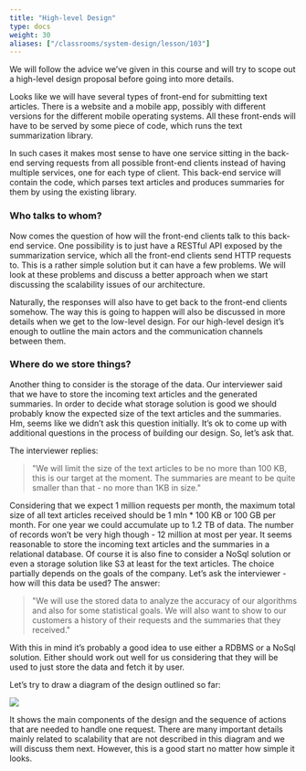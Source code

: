 ```yaml
---
title: "High-level Design"
type: docs
weight: 30
aliases: ["/classrooms/system-design/lesson/103"]
---
```

We will follow the advice we’ve given in this course and will try to scope out a high-level design proposal before going into more details.

Looks like we will have several types of front-end for submitting text articles. There is a website and a mobile app, possibly with different versions for the different mobile operating systems. All these front-ends will have to be served by some piece of code, which runs the text summarization library.

In such cases it makes most sense to have one service sitting in the back-end serving requests from all possible front-end clients instead of having multiple services, one for each type of client. This back-end service will contain the code, which parses text articles and produces summaries for them by using the existing library.

### Who talks to whom?

Now comes the question of how will the front-end clients talk to this back-end service. One possibility is to just have a RESTful API exposed by the summarization service, which all the front-end clients send HTTP requests to. This is a rather simple solution but it can have a few problems. We will look at these problems and discuss a better approach when we start discussing the scalability issues of our architecture.

Naturally, the responses will also have to get back to the front-end clients somehow. The way this is going to happen will also be discussed in more details when we get to the low-level design. For our high-level design it’s enough to outline the main actors and the communication channels between them.

### Where do we store things?

Another thing to consider is the storage of the data. Our interviewer said that we have to store the incoming text articles and the generated summaries. In order to decide what storage solution is good we should probably know the expected size of the text articles and the summaries. Hm, seems like we didn’t ask this question initially. It’s ok to come up with additional questions in the process of building our design. So, let’s ask that.

The interviewer replies:

<blockquote>"We will limit the size of the text articles to be no more than 100 KB, this is our target at the moment. The summaries are meant to be quite smaller than that - no more than 1KB in size."</blockquote>

Considering that we expect 1 million requests per month, the maximum total size of all text articles received should be 1 mln * 100 KB or 100 GB per month. For one year we could accumulate up to 1.2 TB of data. The number of records won’t be very high though - 12 million at most per year. It seems reasonable to store the incoming text articles and the summaries in a relational database. Of course it is also fine to consider a NoSql solution or even a storage solution like S3 at least for the text articles. The choice partially depends on the goals of the company. Let’s ask the interviewer - how will this data be used? The answer:

<blockquote>"We will use the stored data to analyze the accuracy of our algorithms and also for some statistical goals. We will also want to show to our customers a history of their requests and the summaries that they received."</blockquote>

With this in mind it’s probably a good idea to use either a RDBMS or a NoSql solution. Either should work out well for us considering that they will be used to just store the data and fetch it by user.

Let’s try to draw a diagram of the design outlined so far:

<div class="text-center">
<img src="https://www.hiredintech.com/lecture_materials/text_summarization_high_level_diagram_v2.png"></img>
</div>

It shows the main components of the design and the sequence of actions that are needed to handle one request. There are many important details mainly related to scalability that are not described in this diagram and we will discuss them next. However, this is a good start no matter how simple it looks.
